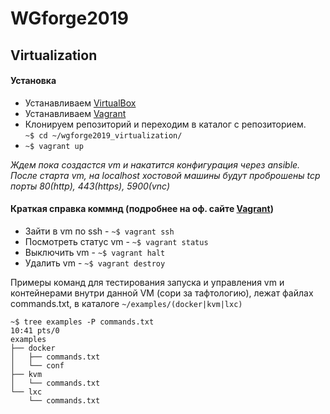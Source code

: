# WGforge2019
## Virtualization

#### Установка
* Устанавливаем [VirtualBox](https://www.virtualbox.org/)
* Устанавливаем [Vagrant](https://www.vagrantup.com/)
* Клонируем репозиторий и переходим в каталог с репозиторием. \
  `~$ cd ~/wgforge2019_virtualization/`
* `~$ vagrant up`

*Ждем пока создастся vm и накатится конфигурация через ansible.* \
*После старта vm, на localhost хостовой машины будут проброшены tcp порты 80(http), 443(https), 5900(vnc)*

#### Краткая справка коммнд (подробнее на оф. сайте [Vagrant](https://www.vagrantup.com/docs/cli/))
* Зайти в vm по ssh - `~$ vagrant ssh`
* Посмотреть статус vm - `~$ vagrant status`
* Выключить vm - `~$ vagrant halt`
* Удалить vm - `~$ vagrant destroy`

Примеры команд для тестирования запуска и управления vm и контейнерами внутри данной VM (сори за тафтологию), лежат файлах commands.txt, в каталоге `~/examples/(docker|kvm|lxc)`


```
~$ tree examples -P commands.txt                                                                                              10:41 pts/0
examples
├── docker
│   ├── commands.txt
│   └── conf
├── kvm
│   └── commands.txt
└── lxc
    └── commands.txt

